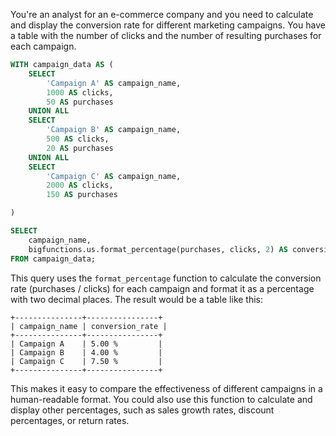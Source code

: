 You're an analyst for an e-commerce company and you need to calculate and display the conversion rate for different marketing campaigns.  You have a table with the number of clicks and the number of resulting purchases for each campaign.

```sql
WITH campaign_data AS (
    SELECT
        'Campaign A' AS campaign_name,
        1000 AS clicks,
        50 AS purchases
    UNION ALL
    SELECT
        'Campaign B' AS campaign_name,
        500 AS clicks,
        20 AS purchases
    UNION ALL
    SELECT
        'Campaign C' AS campaign_name,
        2000 AS clicks,
        150 AS purchases

)

SELECT
    campaign_name,
    bigfunctions.us.format_percentage(purchases, clicks, 2) AS conversion_rate
FROM campaign_data;
```

This query uses the `format_percentage` function to calculate the conversion rate (purchases / clicks) for each campaign and format it as a percentage with two decimal places.  The result would be a table like this:

```
+---------------+----------------+
| campaign_name | conversion_rate |
+---------------+----------------+
| Campaign A    | 5.00 %         |
| Campaign B    | 4.00 %         |
| Campaign C    | 7.50 %         |
+---------------+----------------+
```

This makes it easy to compare the effectiveness of different campaigns in a human-readable format.  You could also use this function to calculate and display other percentages, such as sales growth rates, discount percentages, or return rates.
